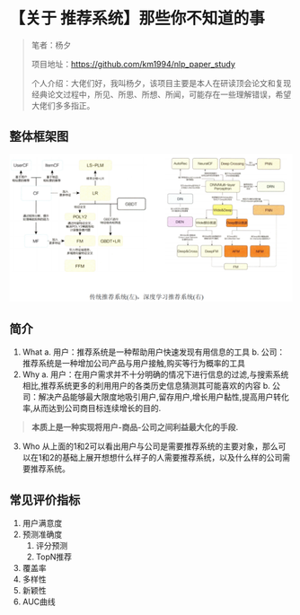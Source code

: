 # 【关于 推荐系统】那些你不知道的事

> 笔者：杨夕
>
> 项目地址：https://github.com/km1994/nlp_paper_study
> 
> 个人介绍：大佬们好，我叫杨夕，该项目主要是本人在研读顶会论文和复现经典论文过程中，所见、所思、所想、所闻，可能存在一些理解错误，希望大佬们多多指正。

## 整体框架图

![](img/微信图片_20201018180302.png)

## 简介

1. What
  a. 用户：推荐系统是一种帮助用户快速发现有用信息的工具
  b. 公司：推荐系统是一种增加公司产品与用户接触,购买等行为概率的工具
2. Why
  a. 用户：在用户需求并不十分明确的情况下进行信息的过滤,与搜索系统相比,推荐系统更多的利用用户的各类历史信息猜测其可能喜欢的内容
  b. 公司：解决产品能够最大限度地吸引用户,留存用户,增长用户黏性,提高用户转化率,从而达到公司商目标连续增长的目的.
> **本质上是一种实现将用户-商品-公司之间利益最大化的手段.**
3. Who
  从上面的1和2可以看出用户与公司是需要推荐系统的主要对象，那么可以在1和2的基础上展开想想什么样子的人需要推荐系统，以及什么样的公司需要推荐系统。

## 常见评价指标

1. 用户满意度
2. 预测准确度
   1. 评分预测
   2. TopN推荐
3. 覆盖率
4. 多样性
5. 新颖性
6. AUC曲线
